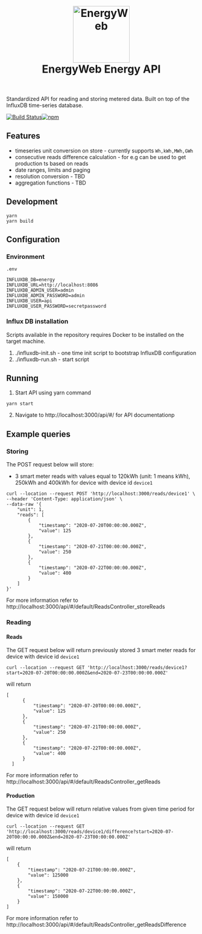 <h1 align="center">
  <br>
  <a href="https://www.energyweb.org/"><img src="https://www.energyweb.org/wp-content/uploads/2019/04/logo-brand.png" alt="EnergyWeb" width="150"></a>
  <br>
  EnergyWeb Energy API
  <br>
  <br>
</h1>

Standardized API for reading and storing metered data. Built on top of the InfluxDB time-series database.

[![Build Status](https://img.shields.io/endpoint.svg?url=https%3A%2F%2Factions-badge.atrox.dev%2Fenergywebfoundation%2Fenergy-api%2Fbadge%3Fref%3Dmaster&style=flat)](https://actions-badge.atrox.dev/energywebfoundation/energy-api/goto?ref=master)[![npm](https://img.shields.io/npm/v/@energyweb/energy-api.svg)](https://www.npmjs.com/package/@energyweb/energy-api) 

## Features

- timeseries unit conversion on store - currently supports `Wh,kWh,MWh,GWh`
- consecutive reads difference calculation - for e.g can be used to get production ts based on reads
- date ranges, limits and paging
- resolution conversion - TBD
- aggregation functions - TBD

## Development

```
yarn
yarn build
```

## Configuration

### Environment

`.env`

```
INFLUXDB_DB=energy
INFLUXDB_URL=http://localhost:8086
INFLUXDB_ADMIN_USER=admin
INFLUXDB_ADMIN_PASSWORD=admin
INFLUXDB_USER=api
INFLUXDB_USER_PASSWORD=secretpassword
```

### Influx DB installation

Scripts available in the repository requires Docker to be installed on the target machine.

1. ./influxdb-init.sh - one time init script to bootstrap InfluxDB configuration
2. ./influxdb-run.sh - start script

## Running

1. Start API using yarn command
```
yarn start
```
2. Navigate to http://localhost:3000/api/#/ for API documentationp

## Example queries

### Storing

The POST request below will store:

- 3 smart meter reads with values equal to 120kWh (unit: 1 means kWh), 250kWh and 400kWh for device with device id `device1`

```
curl --location --request POST 'http://localhost:3000/reads/device1' \
--header 'Content-Type: application/json' \
--data-raw '{
    "unit": 1,
    "reads": [
        {
            "timestamp": "2020-07-20T00:00:00.000Z",
            "value": 125
        },
        {
            "timestamp": "2020-07-21T00:00:00.000Z",
            "value": 250
        },
        {
            "timestamp": "2020-07-22T00:00:00.000Z",
            "value": 400
        }
    ]
}'
```

For more information refer to http://localhost:3000/api/#/default/ReadsController_storeReads

### Reading

#### Reads

The GET request below will return previously stored 3 smart meter reads for device with device id `device1`

```
curl --location --request GET 'http://localhost:3000/reads/device1?start=2020-07-20T00:00:00.000Z&end=2020-07-23T00:00:00.000Z'
```

will return

```
[
      {
          "timestamp": "2020-07-20T00:00:00.000Z",
          "value": 125
      },
      {
          "timestamp": "2020-07-21T00:00:00.000Z",
          "value": 250
      },
      {
          "timestamp": "2020-07-22T00:00:00.000Z",
          "value": 400
      }
  ]
```

For more information refer to http://localhost:3000/api/#/default/ReadsController_getReads


#### Production

The GET request below will return relative values from given time period for device with device id `device1`

```
curl --location --request GET 'http://localhost:3000/reads/device1/difference?start=2020-07-20T00:00:00.000Z&end=2020-07-23T00:00:00.000Z'
```

will return

```
[
    {
        "timestamp": "2020-07-21T00:00:00.000Z",
        "value": 125000
    },
    {
        "timestamp": "2020-07-22T00:00:00.000Z",
        "value": 150000
    }
]
```

For more information refer to http://localhost:3000/api/#/default/ReadsController_getReadsDifference
